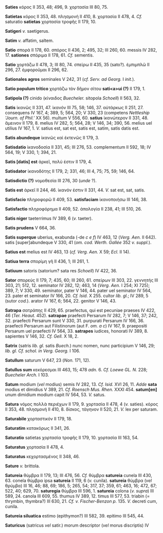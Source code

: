 **Saties** κόρος II 353, 48; 496, 9. χορτασία III 80, 75.

**Satietas** κόρος II 353, 48. πλησμονή II 410, 8. χορτασία II 478, 4.
*Cf.* saturatio **satietas** χορτασία τροφῆς II 179, 10.

**Satigeri** *v.* saetigerus.

**Satim** *v.* affatim, saltem.

**Satio** σπορά II 178, 60. σπόρος II 436, 2; 495, 32; III 260, 60.
messis IV 282, 17. **sationes** σπόριμα II 178, 61. *Cf.* sementis.

**Satio** χορτάζω II 478, 3; III 80, 74. σπείρω II 435, 35 (sato?).
ἐμπιμπλῶ II 296, 27. ἐμφοροῦμαι II 296, 62.

**Sationales agros** seminales V 242, 31 (*cf. Serv. ad Georg.* I
*init.*).

**Satio populum tritico** χορτάζω τὸν δῆμον σίτου **sati\<a\>ui (?)** II
179, 1.

**Satipola (?)** cinido (κίναιδος *Buecheler.* sitopola *Schoell*) II
563, 32.

**Satis** ἱκανῶς II 331, 47. ἱκανόν III 75, 58; 146, 37. αὐτάρκως II
251, 27. consequens IV 167, 4; 389, 5; 564, 20; V 330, 23 (competens
*Nettleship 'Journ. of Phil.'* XX 56). multum V 556, 60. **satius**
ἱκανώτερον II 331, 48. ἄμεινον II 179, 8. melius IV 282, 5; 564, 28; V
146, 34; 390, 56. melius uel utilius IV 167, 1. *V.* satius est, sat
est, satis est, satim, satis datis est.

**Satis abundeque** ἱκανῶς καὶ ἐκτενῶς II 179, 3.

**Satisdatio** ἱκανοδοσία II 331, 45; III 276, 53. complementum II 592,
18; IV 564, 19; V 330, 1; 394, 21.

**Satis [datis] est** ἀρκεῖ, πολύ ἐστιν II 179, 4.

**Satisdator** ἱκανοδότης II 179, 2; 331, 46; III 4, 75; 75, 59; 146,
64.

**Satisdictio (?)** νομοθεσία III 276, 30 (*unde* ?).

**Satis est** ἀρκεῖ II 244, 46. ἱκανόν ἐστιν II 331, 44. *V.* sat est,
sat, satis.

**Satisfacio** πληροφορῶ II 409, 53. **satisfaciam** ἱκανοποιήσω III
146, 38.

**Satisfactio** πληροφόρημα II 409, 52. ἀπολογία II 238, 41; III 510,
26.

**Satis niger** taeterrimus IV 389, 6 (*v.* taeter).

**Satis prudens** V 664, 36.

**Satis superque** uberius, exabunda (-de *c e f*) IV 463, 12 (*Verg.*
*Aen.* II 642). satis [super]abundeque V 330, 41 (*om. cod. Werth.
Gallée* 352 *v. suppl.*).

**Satius est** melius est IV 463, 13 (*cf. Verg. Aen.* X 59; *Ecl.* II
14).

**Satiua terra** σπορίμη γῆ II 436, 1; III 261, 1.

**Satiuum** satoris (satorium? sata res *Schoell*) IV 422, 36.

**Sator** σπορεύς II 179, 7; 435, 60; III 260, 61. σπείρων III 303, 22.
γεννητής III 303, 21; 512, 12. seminator IV 282, 12; 463, 14 (*Verg.*
*Aen.* I 254; XI 725); 389, 7; V 330, 49. seminator, pater V 146, 44.
pater uel seminator IV 564, 23. pater et seminator IV 166, 20. *Cf.
Isid.* X 255. cultor *lib. gl.*; IV 289, 5 (sutor *cod.*). arator IV
167, 6; 564, 22. genitor V 146, 43.

**Satrapa** σατράπης II 429, 65. praefectus, qui est pecuniae praeses IV
422, 46 (*Ter. Heaut.* 452). **satrapae** praefecti Persarum IV 282,
7; V 146, 37; 242, 32. praefecti Persarum sunt V 330, 31. purpurati
Persarum IV 166, 36. praefecti Persarum aut Filistinorum (aut F. *om. a
c*) IV 167, 9. praepositi Persarum uel praefecti IV 564, 33.
**satrapes** iudices, honorati IV 389, 8. sapientes V 146, 32. *Cf.
Gell.* X 18, 2.

**Satrix** (satris *lib. gl.* satis *Buech.*) nunc nomen, nunc
participium V 146, 29; *lib. gl. Cf. schol. in Verg. Georg.* I 106.

**Satullum** saturum V 647, 23 (*Non.* 171, 12).

**Satullus sum** κεκόρεσμαι III 463, 15; 478 *adn.* 6. *Cf. Loewe GL.
N.* 228; *Buecheler Arch.* I 103.

**Satum** modium (*vel* modius) semis IV 282, 13. *Cf. Isid.* XVI 26,
11. *Adde* **sata** modius et dimidius V 389, 21. *Cf. Roensch Mus.
Rhen.* XXXI 454. **satum[en]** unum dimidium modium capit IV 564, 53.
*V.* satus.

**Satura** νόμος πολλὰ περιέχων II 179, 9. χορτασία II 478, 4 (*v.*
saties). κόρος II 353, 48. πλησμονή II 410, 8. δίσκος, τάγηνον II 520,
21. *V.* lex per saturam.

**Saturabile** χορταστικόν II 179, 18.

**Saturatim** κατακόρως II 341, 26.

**Saturatio** satietas χορτασία τροφῆς II 179, 10. χορτασία III 163, 54.

**Saturatus** χορτασία II 478, 4.

**Saturatus** κεχορτασμένος II 348, 46.

**Sature** *v.* brittola.

**Satureia** θύμβρα II 179, 13; III 476, 56. *Cf.* θύμβρα **satureia**
cunela III 430, 63. conela θύμβρα ipsa **satureia** II 119, 6 (*v.*
cunila). **satureia** θύμβρα (*vel* θρύμβα) III 16, 46; 88, 69; 186, 5;
265, 54; 317, 37; 359, 61; 463, 16; 472, 67; 522, 40; 629, 70.
**saturegia** θύμβρα III 596, 1. **satureia** colona (*v. supra*) III
589, 24. canola III 609, 55. thumus IV 389, 12. timus III 577, 53.
triabin (= thrymbin, thymbra?) III 630, 21. *Cf. v. Fischer-Benzon p.*
135. *V.* decreti cum, cunila.

**Satureia siluatica** estimo (epithymon?) III 582, 39. epitimo III 545,
44.

**Saturicus** (satricus *vel* satir.) morum descriptor (*vel* morus
discriptis) IV
